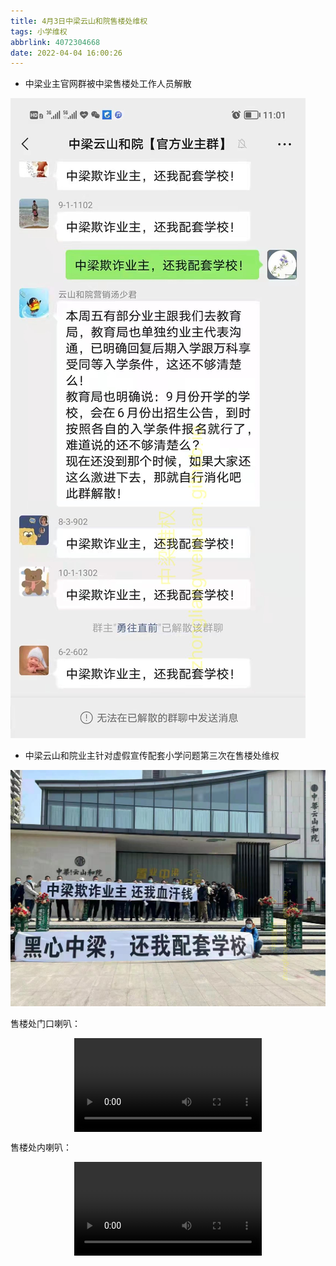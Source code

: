 ```yaml
---
title: 4月3日中梁云山和院售楼处维权
tags: 小学维权
abbrlink: 4072304668
date: 2022-04-04 16:00:26
---
```


- 中梁业主官网群被中梁售楼处工作人员解散

![中梁云山和院工作人员解散业主群](./4月3日售楼处维权记录/4月3日官方群解散.jpg)

- 中梁云山和院业主针对虚假宣传配套小学问题第三次在售楼处维权

![中梁云山和院工作人员解散业主群](./4月3日售楼处维权记录/4月3日维权记录03.jpg)

售楼处门口喇叭：

<video src="/2022044072304668/4月3日售楼处记录01.mp4" controls="controls" style="max-width: 100%; display: block; margin-left: auto; margin-right: auto;"  controlsList="nodownload">
your browser does not support the video tag
</video>

售楼处内喇叭：

<video src="/2022044072304668/4月3日售楼处记录02.mp4" controls="controls" style="max-width: 100%; display: block; margin-left: auto; margin-right: auto;"  controlsList="nodownload">
your browser does not support the video tag
</video>


